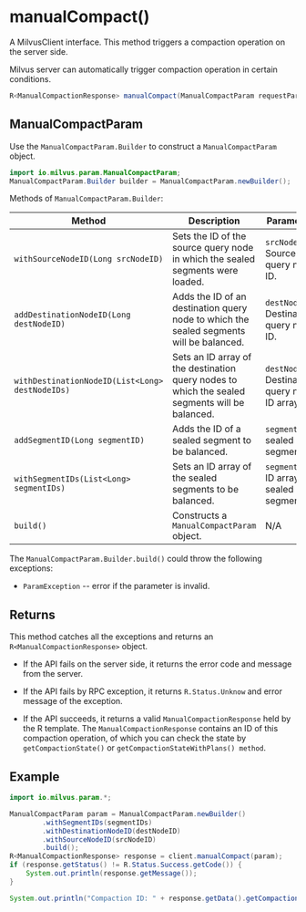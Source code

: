 # manualCompact()

A MilvusClient interface. This method triggers a compaction operation on the server side.

<div class="alert note">
Milvus server can automatically trigger compaction operation in certain conditions.
</div>

```Java
R<ManualCompactionResponse> manualCompact(ManualCompactParam requestParam);
```

## ManualCompactParam

Use the `ManualCompactParam.Builder` to construct a `ManualCompactParam` object.

```Java
import io.milvus.param.ManualCompactParam;
ManualCompactParam.Builder builder = ManualCompactParam.newBuilder();
```

Methods of `ManualCompactParam.Builder`:

| Method                                          | Description                                                  | Parameters                                      |
| ----------------------------------------------- | ------------------------------------------------------------ | ----------------------------------------------- |
| `withSourceNodeID(Long srcNodeID)`              | Sets the ID of the source query node in which the sealed segments were loaded. | `srcNodeID`: Source query node ID.              |
| `addDestinationNodeID(Long destNodeID)`         | Adds the ID of an destination query node to which the sealed segments will be balanced. | `destNodeID`: Destination query node ID.        |
| `withDestinationNodeID(List<Long> destNodeIDs)` | Sets an ID array of the destination query nodes to which the sealed segments will be balanced. | `destNodeIDs`: Destination query node ID array. |
| `addSegmentID(Long segmentID)`                  | Adds the ID of a sealed segment to be balanced.              | `segmentID`: A sealed segment ID.               |
| `withSegmentIDs(List<Long> segmentIDs)`         | Sets an ID array of the sealed segments to be balanced.      | `segmentIDs`: ID array of sealed segments.      |
| `build()`                                       | Constructs a `ManualCompactParam` object.                    |         N/A                                        |

The `ManualCompactParam.Builder.build()` could throw the following exceptions:

- `ParamException` -- error if the parameter is invalid.

## Returns

This method catches all the exceptions and returns an `R<ManualCompactionResponse>` object.

- If the API fails on the server side, it returns the error code and message from the server.

- If the API fails by RPC exception, it returns `R.Status.Unknow` and error message of the exception.

- If the API succeeds, it returns a valid `ManualCompactionResponse` held by the R template. The `ManualCompactionResponse` contains an ID of this compaction operation, of which you can check the state by `getCompactionState()` or `getCompactionStateWithPlans() method`.

## Example

```Java
import io.milvus.param.*;

ManualCompactParam param = ManualCompactParam.newBuilder()
        .withSegmentIDs(segmentIDs)
        .withDestinationNodeID(destNodeID)
        .withSourceNodeID(srcNodeID)
        .build();
R<ManualCompactionResponse> response = client.manualCompact(param);
if (response.getStatus() != R.Status.Success.getCode()) {
    System.out.println(response.getMessage());
}

System.out.println("Compaction ID: " + response.getData().getCompactionID());
```
